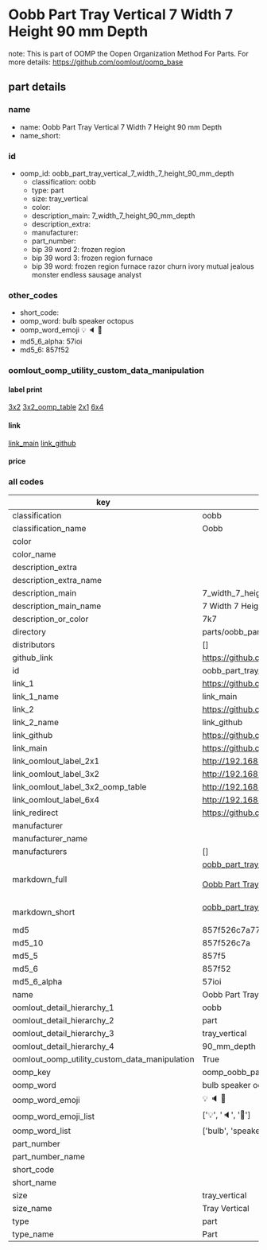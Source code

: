 # Oobb Part Tray Vertical 7 Width 7 Height 90 mm Depth  

note: This is part of OOMP the Oopen Organization Method For Parts. For more details: https://github.com/oomlout/oomp_base

##  part details
  







### name
* name: Oobb Part Tray Vertical 7 Width 7 Height 90 mm Depth
* name_short: 
### id
* oomp_id: oobb_part_tray_vertical_7_width_7_height_90_mm_depth
  * classification: oobb
  * type: part
  * size: tray_vertical
  * color: 
  * description_main: 7_width_7_height_90_mm_depth
  * description_extra: 
  * manufacturer: 
  * part_number: 
  * bip 39 word 2: frozen region
  * bip 39 word 3: frozen region furnace
  * bip 39 word: frozen region furnace razor churn ivory mutual jealous monster endless sausage analyst

### other_codes
* short_code: 
* oomp_word: bulb speaker octopus
* oomp_word_emoji :bulb: :speaker: :octopus:
* md5_6_alpha: 57ioi
* md5_6: 857f52






### oomlout_oomp_utility_custom_data_manipulation
#### label print
[3x2](http://192.168.1.245:1112/?label=oomp%2057ioi)
[3x2_oomp_table](http://192.168.1.108:1112/?label=oomp%2057ioi)
[2x1](http://192.168.1.242:1112/?label=oomp%2057ioi)
[6x4](http://192.168.1.55:1112/?label=oomp%2057ioi)    

#### link

[link_main](https://github.com/oomlout/oomlout_oomp_version_1_messy/tree/main/parts/oobb_part_tray_vertical_7_width_7_height_90_mm_depth) [link_github](https://github.com/oomlout/oomlout_oomp_version_1_messy/tree/main/parts/oobb_part_tray_vertical_7_width_7_height_90_mm_depth)                             

#### price







### all codes 
| key | value |  
| --- | --- |  
| classification | oobb |  
| classification_name | Oobb |  
| color |  |  
| color_name |  |  
| description_extra |  |  
| description_extra_name |  |  
| description_main | 7_width_7_height_90_mm_depth |  
| description_main_name | 7 Width 7 Height 90 mm Depth |  
| description_or_color | 7k7 |  
| directory | parts/oobb_part_tray_vertical_7_width_7_height_90_mm_depth |  
| distributors | [] |  
| github_link | https://github.com/oomlout/oomlout_oomp_part_src/tree/main/parts/oobb_part_tray_vertical_7_width_7_height_90_mm_depth |  
| id | oobb_part_tray_vertical_7_width_7_height_90_mm_depth |  
| link_1 | https://github.com/oomlout/oomlout_oomp_version_1_messy/tree/main/parts/oobb_part_tray_vertical_7_width_7_height_90_mm_depth |  
| link_1_name | link_main |  
| link_2 | https://github.com/oomlout/oomlout_oomp_version_1_messy/tree/main/parts/oobb_part_tray_vertical_7_width_7_height_90_mm_depth |  
| link_2_name | link_github |  
| link_github | https://github.com/oomlout/oomlout_oomp_version_1_messy/tree/main/parts/oobb_part_tray_vertical_7_width_7_height_90_mm_depth |  
| link_main | https://github.com/oomlout/oomlout_oomp_version_1_messy/tree/main/parts/oobb_part_tray_vertical_7_width_7_height_90_mm_depth |  
| link_oomlout_label_2x1 | http://192.168.1.242:1112/?label=oomp%2057ioi |  
| link_oomlout_label_3x2 | http://192.168.1.245:1112/?label=oomp%2057ioi |  
| link_oomlout_label_3x2_oomp_table | http://192.168.1.108:1112/?label=oomp%2057ioi |  
| link_oomlout_label_6x4 | http://192.168.1.55:1112/?label=oomp%2057ioi |  
| link_redirect | https://github.com/oomlout/oomlout_oomp_version_1_messy/tree/main/parts/oobb_part_tray_vertical_7_width_7_height_90_mm_depth |  
| manufacturer |  |  
| manufacturer_name |  |  
| manufacturers | [] |  
| markdown_full | [oobb_part_tray_vertical_7_width_7_height_90_mm_depth](none)<br>[](none)<br>[Oobb Part Tray Vertical 7 Width 7 Height 90 Mm Depth](none)<br><br> |  
| markdown_short | [oobb_part_tray_vertical_7_width_7_height_90_mm_depth](none)<br><br> |  
| md5 | 857f526c7a779245db946b2abcad22ed |  
| md5_10 | 857f526c7a |  
| md5_5 | 857f5 |  
| md5_6 | 857f52 |  
| md5_6_alpha | 57ioi |  
| name | Oobb Part Tray Vertical 7 Width 7 Height 90 mm Depth |  
| oomlout_detail_hierarchy_1 | oobb |  
| oomlout_detail_hierarchy_2 | part |  
| oomlout_detail_hierarchy_3 | tray_vertical |  
| oomlout_detail_hierarchy_4 | 90_mm_depth |  
| oomlout_oomp_utility_custom_data_manipulation | True |  
| oomp_key | oomp_oobb_part_tray_vertical_7_width_7_height_90_mm_depth |  
| oomp_word | bulb speaker octopus |  
| oomp_word_emoji | :bulb: :speaker: :octopus: |  
| oomp_word_emoji_list | [':bulb:', ':speaker:', ':octopus:'] |  
| oomp_word_list | ['bulb', 'speaker', 'octopus'] |  
| part_number |  |  
| part_number_name |  |  
| short_code |  |  
| short_name |  |  
| size | tray_vertical |  
| size_name | Tray Vertical |  
| type | part |  
| type_name | Part |  
